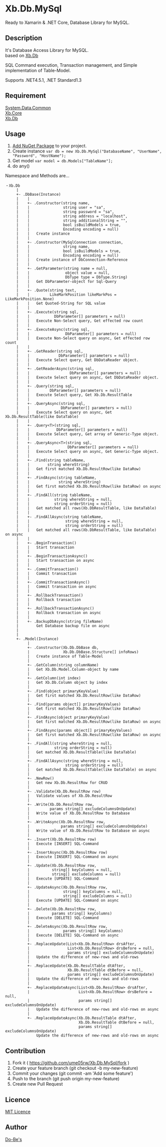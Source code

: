 Xb.Db.MySql
====

Ready to Xamarin & .NET Core, Database Library for MySQL.

## Description
It's Database Access Library for MySQL.  
based on [Xb.Db](https://www.nuget.org/packages/Xb.Db/)

SQL Command execution, Transaction management, and Simple implementation of Table-Model.

Supports .NET4.5.1, .NET Standard1.3

## Requirement
[System.Data.Common](https://www.nuget.org/packages/System.Data.Common/)  
[Xb.Core](https://www.nuget.org/packages/Xb.Core/)  
[Xb.Db](https://www.nuget.org/packages/Xb.Db/)

## Usage
1. [Add NuGet Package](https://www.nuget.org/packages/Xb.Db.MySql/) to your project.
2. Create instance `var db = new Xb.Db.MySql("DatabaseName", "UserName", "Password", "HostName");`
3. Get model `var model = db.Models["TableName"];`
4. do any()

Namespace and Methods are...


    ・Xb.Db
         |
         +- .DbBase(Instance)
         |    |
         |    +- .Constructor(string name,
         |    |               string user = "sa",
         |    |               string password = "sa",
         |    |               string address = "localhost",
         |    |               string additionalString = "",
         |    |               bool isBuildModels = true,
         |    |               Encoding encoding = null)
         |    |   Create instance
         |    |
         |    +- .Constructor(MySqlConnection connection,
         |    |               string name,
         |    |               bool isBuildModels = true,
         |    |               Encoding encoding = null)
         |    |   Create instance of DbConnection-Reference
         |    |
         |    +- .GetParameter(string name = null,
         |    |                object value = null,
         |    |                DbType type = DbType.String)
         |    |   Get DbParameter-object for Sql-Query
         |    |
         |    +- .Quote(string text,
         |    |         LikeMarkPosition likeMarkPos = LikeMarkPosition.None)
         |    |   Get Quoted-String for SQL value
         |    |
         |    +- .Execute(string sql,
         |    |           DbParameter[] parameters = null)
         |    |   Execute Non-Select query, Get effected row count
         |    |
         |    +- .ExecuteAsync(string sql,
         |    |                DbParameter[] parameters = null)
         |    |   Execute Non-Select query on async, Get effected row count
         |    |
         |    +- .GetReader(string sql, 
         |    |             DbParameter[] parameters = null)
         |    |   Execute Select query, Get DbDataReader object.
         |    |
         |    +- .GetReaderAsync(string sql, 
         |    |                  DbParameter[] parameters = null)
         |    |   Execute Select query on async, Get DbDataReader object.
         |    |
         |    +- .Query(string sql, 
         |    |         DbParameter[] parameters = null)
         |    |   Execute Select query, Get Xb.Db.ResultTable
         |    |
         |    +- .QueryAsync(string sql, 
         |    |              DbParameter[] parameters = null)
         |    |   Execute Select query on async, Get Xb.Db.ResultTable(like DataTable)
         |    |
         |    +- .Query<T>(string sql,
         |    |            DbParameter[] parameters = null)
         |    |   Execute Select query, Get array of Generic-Type object.
         |    |
         |    +- .QueryAsync<T>(string sql,
         |    |                 DbParameter[] parameters = null)
         |    |   Execute Select query on async, Get Generic-Type object.
         |    |
         |    +- .Find(string tableName,
         |    |        string whereString)
         |    |   Get first matched Xb.Db.ResultRow(like DataRow)
         |    |
         |    +- .FindAsync(string tableName,
         |    |             string whereString)
         |    |   Get first matched Xb.Db.ResultRow(like DataRow) on async
         |    |
         |    +- .FindAll(string tableName,
         |    |           string whereString = null,
         |    |           string orderString = null)
         |    |   Get matched all rows(Xb.DbResultTable, like DataTable)
         |    |
         |    +- .FindAllAsync(string tableName,
         |    |                string whereString = null,
         |    |                string orderString = null)
         |    |   Get matched all rows(Xb.DbResultTable, like DataTable) on async
         |    |
         |    +- .BeginTransaction()
         |    |   Start transaction
         |    |
         |    +- .BeginTransactionAsync()
         |    |   Start transaction on async
         |    |
         |    +- .CommitTransaction()
         |    |   Commit transaction
         |    |
         |    +- .CommitTransactionAsync()
         |    |   Commit transaction on async
         |    |
         |    +- .RollbackTransaction()
         |    |   Rollback transaction
         |    |
         |    +- .RollbackTransactionAsync()
         |    |   Rollback transaction on async
         |    |
         |    +- .BackupDbAsync(string fileName)
         |        Get Database backup file on async
         |
         |
         +- .Model(Instance)
              |
              +- .Constructor(Xb.Db.DbBase db,
              |               Xb.Db.DbBase.Structure[] infoRows)
              |   Create instance of Table-Model
              |
              +- .GetColumn(string columnName)
              |   Get Xb.Db.Model.Column-object by name
              |
              +- .GetColumn(int index)
              |   Get Xb.Db.Column object by index
              |
              +- .Find(object primaryKeyValue)
              |   Get first matched Xb.Db.ResultRow(like DataRow)
              |
              +- .Find(params object[] primaryKeyValues)
              |   Get first matched Xb.Db.ResultRow(like DataRow)
              |
              +- .FindAsync(object primaryKeyValue)
              |   Get first matched Xb.Db.ResultRow(like DataRow) on async
              |
              +- .FindAsync(params object[] primaryKeyValues)
              |   Get first matched Xb.Db.ResultRow(like DataRow) on async
              |
              +- .FindAll(string whereString = null,
              |           string orderString = null)
              |   Get matched Xb.Db.ResultTable(like DataTable)
              |
              +- .FindAllAsync(string whereString = null,
              |                string orderString = null)
              |   Get matched Xb.Db.ResultTable(like DataTable) on async
              |
              +- .NewRow()
              |   Get new Xb.Db.ResultRow for CRUD
              |
              +- .Validate(Xb.Db.ResultRow row)
              |   Validate values of Xb.Db.ResultRow
              |
              +- .Write(Xb.Db.ResultRow row,
              |         params string[] excludeColumnsOnUpdate)
              |   Write value of Xb.Db.ResultRow to Database
              |
              +- .WriteAsync(Xb.Db.ResultRow row,
              |              params string[] excludeColumnsOnUpdate)
              |   Write value of Xb.Db.ResultRow to Database on async
              |
              +- .Insert(Xb.Db.ResultRow row)
              |   Execute [INSERT] SQL-Command
              |
              +- .InsertAsync(Xb.Db.ResultRow row)
              |   Execute [INSERT] SQL-Command on async
              |
              +- .Update(Xb.Db.ResultRow row,
              |          string[] keyColumns = null,
              |          string[] excludeColumns = null)
              |   Execute [UPDATE] SQL-Command
              |
              +- .UpdateAsync(Xb.Db.ResultRow row,
              |               string[] keyColumns = null,
              |               string[] excludeColumns = null)
              |   Execute [UPDATE] SQL-Command on async
              |
              +- .Delete(Xb.Db.ResultRow row,
              |          params string[] keyColumns)
              |   Execute [DELETE] SQL-Command
              |
              +- .DeleteAsync(Xb.Db.ResultRow row,
              |               params string[] keyColumns)
              |   Execute [DELETE] SQL-Command on async
              |
              +- .ReplaceUpdate(List<Xb.Db.ResultRow> drsAfter,
              |                 List<Xb.Db.ResultRow> drsBefore = null,
              |                 params string[] excludeColumnsOnUpdate)
              |   Update the difference of new-rows and old-rows
              |
              +- .ReplaceUpdate(Xb.Db.ResultTable dtAfter,
              |                 Xb.Db.ResultTable dtBefore = null,
              |                 params string[] excludeColumnsOnUpdate)
              |   Update the difference of new-rows and old-rows
              |
              +- .ReplaceUpdateAsync(List<Xb.Db.ResultRow> drsAfter,
              |                      List<Xb.Db.ResultRow> drsBefore = null,
              |                      params string[] excludeColumnsOnUpdate)
              |   Update the difference of new-rows and old-rows on async
              |
              +- .ReplaceUpdateAsync(Xb.Db.ResultTable dtAfter,
                                     Xb.Db.ResultTable dtBefore = null,
                                     params string[] excludeColumnsOnUpdate)
                  Update the difference of new-rows and old-rows on async


## Contribution
1. Fork it ( https://github.com/ume05rw/Xb.Db.MySql/fork )
2. Create your feature branch (git checkout -b my-new-feature)
3. Commit your changes (git commit -am 'Add some feature')
4. Push to the branch (git push origin my-new-feature)
5. Create new Pull Request


## Licence

[MIT Licence](https://github.com/ume05rw/Xb.Db.MySql/blob/master/LICENSE)

## Author

[Do-Be's](http://dobes.jp)
